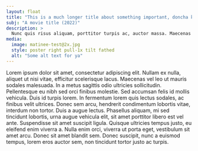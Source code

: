 ```yaml
---
layout: float
title: "This is a much longer title about something important, doncha know"
subj: "A movie title (2022)"
description: >
  Nunc quis risus aliquam, porttitor turpis ac, auctor massa. Maecenas dapibus mauris purus.
media: 
  image: matinee-test@2x.jpg
  style: poster right pull-1x tilt fathed
  alt: "Some alt text for ya"
---
```

Lorem ipsum dolor sit amet, consectetur adipiscing elit. Nullam ex nulla, aliquet ut nisi vitae, efficitur scelerisque lacus. Maecenas vel leo ut mauris sodales malesuada. In a metus sagittis odio ultricies sollicitudin. Pellentesque eu nibh sed orci finibus molestie.<!--more--> Sed accumsan felis id mollis vehicula. Duis id turpis lorem. In fermentum lorem quis lectus sodales, ac finibus velit ultrices. Donec sem arcu, hendrerit condimentum lobortis vitae, interdum non tortor. Duis a augue lectus. Phasellus aliquam, mi sed tincidunt lobortis, urna augue vehicula elit, sit amet porttitor libero est vel ante. Suspendisse sit amet suscipit ligula. Quisque ultricies tempus justo, eu eleifend enim viverra a. Nulla enim orci, viverra ut porta eget, vestibulum sit amet arcu. Donec sit amet blandit sem. Donec suscipit, nunc a euismod tempus, lorem eros auctor sem, non tincidunt tortor justo ac turpis.
